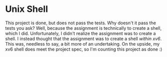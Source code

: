 # Unix Shell

This project is done, but does not pass the tests. Why doesn't it pass the tests you ask? Well, because the assignment is technically to create a shell, which I did. Unfortunately, I didn't realize the assignment was to create a shell. I instead thought that the assignment was to create a shell _within xv6_. This was, needless to say, a bit more of an undertaking. On the upside, my xv6 shell does meet the project spec, so I'm counting this project as done :)
